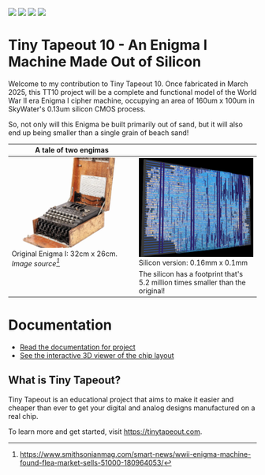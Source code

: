 ![](../../workflows/gds/badge.svg) ![](../../workflows/docs/badge.svg) ![](../../workflows/test/badge.svg) ![](../../workflows/fpga/badge.svg)

# Tiny Tapeout 10 - An Enigma I Machine Made Out of Silicon

Welcome to my contribution to Tiny Tapeout 10.  Once fabricated in March 2025,
this TT10 project will be a complete and functional model of the World War II era
Enigma I cipher machine, occupying an area of 160um x 100um in SkyWater's
0.13um silicon CMOS process.

So, not only will this Enigma be built primarily out of sand, but it
will also end up being smaller than a single grain of beach sand!

|A tale of two engimas | |
|---|---|
|![Enigma original](docs/images/enigma.webp)Original Enigma I: 32cm x 26cm. *Image source[^1]*| ![Enigma silicon layout](docs/images/chip_image_3d.jpg) Silicon version: 0.16mm x 0.1mm|
||The silicon has a footprint that's 5.2 million times smaller than the original!

[^1]: https://www.smithsonianmag.com/smart-news/wwii-enigma-machine-found-flea-market-sells-51000-180964053/

# Documentation

- [Read the documentation for project](docs/info.md) 
- [See the interactive 3D viewer of the chip layout](https://virantha.github.io/tt10-enigma/)

## What is Tiny Tapeout?

Tiny Tapeout is an educational project that aims to make it easier and cheaper than ever to get your digital and analog designs manufactured on a real chip.

To learn more and get started, visit https://tinytapeout.com.

